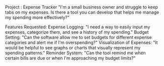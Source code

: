 Project : Expense Tracker
"I'm a small business owner and struggle to keep tabs on my expenses. Is there a tool you can develop that
helps me manage my spending more effectively?"

Features Requested:
Expense Logging: "I need a way to easily input my expenses, categorize them, and see a history of my
spending."
Budget Setting: "Can the software allow me to set budgets for different expense categories and alert me if
I'm overspending?"
Visualization of Expenses: "It would be helpful to see graphs or charts that visually represent my spending
patterns."
Reminder System: "Can the tool remind me when certain bills are due or when I'm approaching my budget
limits?"
